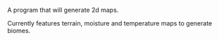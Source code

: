 A program that will generate 2d maps.

Currently features terrain, moisture and temperature maps to generate
biomes.
